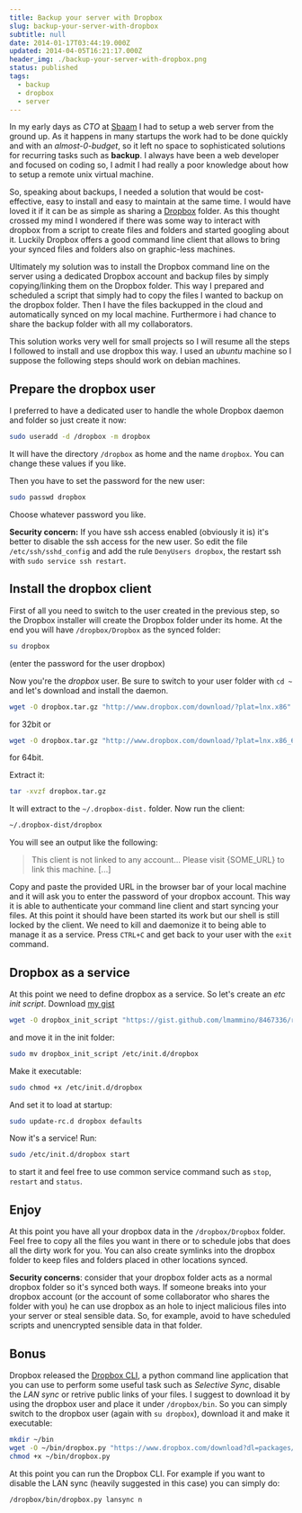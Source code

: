```yaml
---
title: Backup your server with Dropbox
slug: backup-your-server-with-dropbox
subtitle: null
date: 2014-01-17T03:44:19.000Z
updated: 2014-04-05T16:21:17.000Z
header_img: ./backup-your-server-with-dropbox.png
status: published
tags:
  - backup
  - dropbox
  - server
---
```


In my early days as _CTO_ at [Sbaam](http://sbaam.com) I had to setup a web server from the ground up. As it happens in many startups the work had to be done quickly and with an _almost-0-budget_, so it left no space to sophisticated solutions for recurring tasks such as **backup**. I always have been a web developer and focused on coding so, I admit I had really a poor knowledge about how to setup a remote unix virtual machine.

So, speaking about backups, I needed a solution that would be cost-effective, easy to install and easy to maintain at the same time. I would have loved it if it can be as simple as sharing a [Dropbox](https://db.tt/ref37L7) folder. As this thought crossed my mind I wondered if there was some way to interact with dropbox from a script to create files and folders and started googling about it. Luckily Dropbox offers a good command line client that allows to bring your synced files and folders also on graphic-less machines.

Ultimately my solution was to install the Dropbox command line on the server using a dedicated Dropbox account and backup files by simply copying/linking them on the Dropbox folder. This way I prepared and scheduled a script that simply had to copy the files I wanted to backup on the dropbox folder. Then I have the files backupped in the cloud and automatically synced on my local machine. Furthermore i had chance to share the backup folder with all my collaborators.

This solution works very well for small projects so I will resume all the steps I followed to install and use dropbox this way. I used an _ubuntu_ machine so I suppose the following steps should work on debian machines.

## Prepare the dropbox user

I preferred to have a dedicated user to handle the whole Dropbox daemon and folder so just create it now:

```bash
sudo useradd -d /dropbox -m dropbox
```

It will have the directory `/dropbox` as home and the name `dropbox`. You can change these values if you like.

Then you have to set the password for the new user:

```bash
sudo passwd dropbox
```

Choose whatever password you like.

**Security concern:** If you have ssh access enabled (obviously it is) it's better to disable the ssh access for the new user. So edit the file `/etc/ssh/sshd_config` and add the rule `DenyUsers dropbox`, the restart ssh with `sudo service ssh restart`.

## Install the dropbox client

First of all you need to switch to the user created in the previous step, so the Dropbox installer will create the Dropbox folder under its home. At the end you will have `/dropbox/Dropbox` as the synced folder:

```bash
su dropbox
```

(enter the password for the user dropbox)

Now you're the _dropbox_ user. Be sure to switch to your user folder with `cd ~` and let's download and install the daemon.

```bash
wget -O dropbox.tar.gz "http://www.dropbox.com/download/?plat=lnx.x86"
```

for 32bit or

```bash
wget -O dropbox.tar.gz "http://www.dropbox.com/download/?plat=lnx.x86_64"
```

for 64bit.

Extract it:

```bash
tar -xvzf dropbox.tar.gz
```

It will extract to the `~/.dropbox-dist.` folder. Now run the client:

```bash
~/.dropbox-dist/dropbox
```

You will see an output like the following:

> This client is not linked to any account...
> Please visit {SOME_URL} to link this machine. [...]

Copy and paste the provided URL in the browser bar of your local machine and it will ask you to enter the password of your dropbox account. This way it is able to authenticate your command line client and start syncing your files. At this point it should have been started its work but our shell is still locked by the client. We need to kill and daemonize it to being able to manage it as a service. Press `CTRL+C` and get back to your user with the `exit` command.

## Dropbox as a service

At this point we need to define dropbox as a service. So let's create an _etc init script_. Download [my gist](https://gist.github.com/lmammino/8467336)

```bash
wget -O dropbox_init_script "https://gist.github.com/lmammino/8467336/raw/dropbox"
```

and move it in the init folder:

```bash
sudo mv dropbox_init_script /etc/init.d/dropbox
```

Make it executable:

```bash
sudo chmod +x /etc/init.d/dropbox
```

And set it to load at startup:

```bash
sudo update-rc.d dropbox defaults
```

Now it's a service! Run:

```bash
sudo /etc/init.d/dropbox start
```

to start it and feel free to use common service command such as `stop`, `restart` and `status`.

## Enjoy

At this point you have all your dropbox data in the `/dropbox/Dropbox` folder. Feel free to copy all the files you want in there or to schedule jobs that does all the dirty work for you. You can also create symlinks into the dropbox folder to keep files and folders placed in other locations synced.

**Security concerns**: consider that your dropbox folder acts as a normal dropbox folder so it's synced both ways. If someone breaks into your dropbox account (or the account of some collaborator who shares the folder with you) he can use dropbox as an hole to inject malicious files into your server or steal sensible data. So, for example, avoid to have scheduled scripts and unencrypted sensible data in that folder.

## Bonus

Dropbox released the [Dropbox CLI](https://www.dropbox.com/download?dl=packages/dropbox.py), a python command line application that you can use to perform some useful task such as _Selective Sync_, disable the _LAN sync_ or retrive public links of your files. I suggest to download it by using the dropbox user and place it under `/dropbox/bin`. So you can simply switch to the dropbox user (again with `su dropbox`), download it and make it executable:

```bash
mkdir ~/bin
wget -O ~/bin/dropbox.py "https://www.dropbox.com/download?dl=packages/dropbox.py"
chmod +x ~/bin/dropbox.py
```

At this point you can run the Dropbox CLI. For example if you want to disable the LAN sync (heavily suggested in this case) you can simply do:

```bash
/dropbox/bin/dropbox.py lansync n
```

